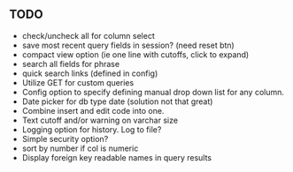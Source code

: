 ## TODO
- check/uncheck all for column select
- save most recent query fields in session?  (need reset btn)
- compact view option (ie one line with cutoffs, click to expand)
- search all fields for phrase
- quick search links (defined in config)
- Utilize GET for custom queries
- Config option to specify defining manual drop down list for any column.
- Date picker for db type date (solution not that great)
- Combine insert and edit code into one.
- Text cutoff and/or warning on varchar size
- Logging option for history.  Log to file?
- Simple security option?
- sort by number if col is numeric
- Display foreign key readable names in query results
